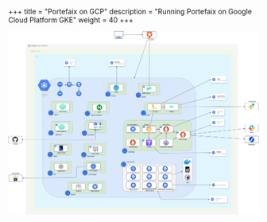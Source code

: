 +++
title = "Portefaix on GCP"
description = "Running Portefaix on Google Cloud Platform GKE"
weight = 40
+++

<img src="/docs/images/portefaix-gcp.png"
 alt="Portefaix components"
 class="mt-3 mb-3 border border-info rounded">
